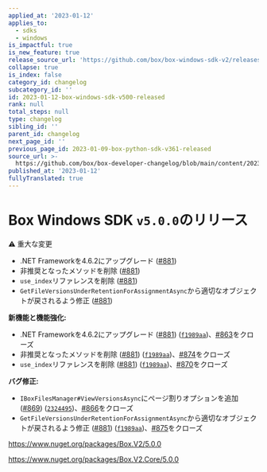 ```yaml
---
applied_at: '2023-01-12'
applies_to:
  - sdks
  - windows
is_impactful: true
is_new_feature: true
release_source_url: 'https://github.com/box/box-windows-sdk-v2/releases/tag/v5.0.0'
collapse: true
is_index: false
category_id: changelog
subcategory_id: ''
id: 2023-01-12-box-windows-sdk-v500-released
rank: null
total_steps: null
type: changelog
sibling_id: ''
parent_id: changelog
next_page_id: ''
previous_page_id: 2023-01-09-box-python-sdk-v361-released
source_url: >-
  https://github.com/box/box-developer-changelog/blob/main/content/2023/01-12-box-windows-sdk-v500-released.md
published_at: '2023-01-12'
fullyTranslated: true
---
```

# Box Windows SDK `v5.0.0`のリリース

⚠ 重大な変更

* .NET Frameworkを4.6.2にアップグレード ([#881][1])
* 非推奨となったメソッドを削除 ([#881][1])
* `use_index`リファレンスを削除 ([#881][1])
* `GetFileVersionsUnderRetentionForAssignmentAsync`から適切なオブジェクトが戻されるよう修正 ([#881][1])

**新機能と機能強化:**

* .NET Frameworkを4.6.2にアップグレード ([#881][1]) ([`f1989aa`][2])、[#863][3]をクローズ
* 非推奨となったメソッドを削除 ([#881][1]) ([`f1989aa`][2])、[#874][4]をクローズ
* `use_index`リファレンスを削除 ([#881][1]) ([`f1989aa`][2])、[#870][5]をクローズ

**バグ修正:**

* `IBoxFilesManager#ViewVersionsAsync`にページ割りオプションを追加 ([#869][6]) ([`2324495`][7])、[#866][8]をクローズ
* `GetFileVersionsUnderRetentionForAssignmentAsync`から適切なオブジェクトが戻されるよう修正 ([#881][1]) ([`f1989aa`][2])、[#875][9]をクローズ

<https://www.nuget.org/packages/Box.V2/5.0.0>

<https://www.nuget.org/packages/Box.V2.Core/5.0.0>

[1]: https://github.com/box/box-windows-sdk-v2/issues/881

[2]: https://github.com/box/box-windows-sdk-v2/commit/f1989aa94cd085ad4bec04b4ebedb04f40455569

[3]: https://github.com/box/box-windows-sdk-v2/issues/863

[4]: https://github.com/box/box-windows-sdk-v2/issues/874

[5]: https://github.com/box/box-windows-sdk-v2/issues/870

[6]: https://github.com/box/box-windows-sdk-v2/issues/869

[7]: https://github.com/box/box-windows-sdk-v2/commit/232449531440227a0c8b3489ceda813fe4f4a73f

[8]: https://github.com/box/box-windows-sdk-v2/issues/866

[9]: https://github.com/box/box-windows-sdk-v2/issues/875
